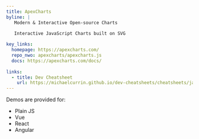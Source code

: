 ```yaml
---
title: ApexCharts
byline: |
   Modern & Interactive Open-source Charts
   
   Interactive JavaScript Charts built on SVG 

key_links:
  homepage: https://apexcharts.com/
  repo_nwo: apexcharts/apexcharts.js
  docs: https://apexcharts.com/docs/
  
links:
  - title: Dev Cheatsheet
    url: https://michaelcurrin.github.io/dev-cheatsheets/cheatsheets/javascript/packages/dataviz/apex-charts
---
```



Demos are provided for:

- Plain JS
- Vue
- React
- Angular

